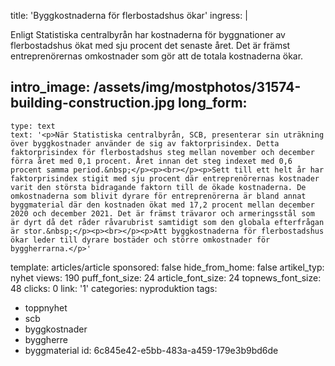 title: 'Byggkostnaderna för flerbostadshus ökar'
ingress: |
  <p>Enligt Statistiska centralbyrån har kostnaderna för byggnationer av flerbostadshus ökat med sju procent det senaste året. Det är främst entreprenörernas omkostnader som gör att de totala kostnaderna ökar.
  </p>
  
intro_image: /assets/img/mostphotos/31574-building-construction.jpg
long_form:
  -
    type: text
    text: '<p>När Statistiska centralbyrån, SCB, presenterar sin uträkning över byggkostnader använder de sig av faktorprisindex. Detta faktorprisindex för flerbostadshus steg mellan november och december förra året med 0,1 procent. Året innan det steg indexet med 0,6 procent samma period.&nbsp;</p><p><br></p><p>Sett till ett helt år har faktorprisindex stigit med sju procent där entreprenörernas kostnader varit den största bidragande faktorn till de ökade kostnaderna. De omkostnaderna som blivit dyrare för entreprenörerna är bland annat byggmaterial där den kostnaden ökat med 17,2 procent mellan december 2020 och december 2021. Det är främst trävaror och armeringsstål som är dyrt då det råder råvarubrist samtidigt som den globala efterfrågan är stor.&nbsp;</p><p><br></p><p>Att byggkostnaderna för flerbostadshus ökar leder till dyrare bostäder och större omkostnader för byggherrarna.</p>'
template: articles/article
sponsored: false
hide_from_home: false
artikel_typ: nyhet
views: 190
puff_font_size: 24
article_font_size: 24
topnews_font_size: 48
clicks: 0
link: '1'
categories: nyproduktion
tags:
  - toppnyhet
  - scb
  - byggkostnader
  - byggherre
  - byggmaterial
id: 6c845e42-e5bb-483a-a459-179e3b9bd6de

